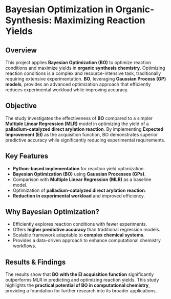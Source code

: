 # Bayesian Optimization in Organic-Synthesis: Maximizing Reaction Yields

## **Overview**
This project applies **Bayesian Optimization (BO)** to optimize reaction conditions and maximize yields in **organic synthesis chemistry**. Optimizing reaction conditions is a complex and resource-intensive task, traditionally requiring extensive experimentation. **BO**, leveraging **Gaussian Process (GP) models**, provides an advanced optimization approach that efficiently reduces experimental workload while improving accuracy.  

## **Objective**
The study investigates the effectiveness of **BO** compared to a simpler **Multiple Linear Regression (MLR)** model in optimizing the yield of a **palladium-catalyzed direct arylation reaction**. By implementing **Expected Improvement (EI)** as the acquisition function, BO demonstrates superior predictive accuracy while significantly reducing experimental requirements.  

## **Key Features**
- **Python-based implementation** for reaction yield optimization.  
- **Bayesian Optimization (BO)** using **Gaussian Processes (GPs)**.  
- Comparison with **Multiple Linear Regression (MLR)** as a baseline model.  
- Optimization of **palladium-catalyzed direct arylation reaction**.  
- **Reduction in experimental workload** and improved efficiency.  

## **Why Bayesian Optimization?**
- Efficiently explores reaction conditions with fewer experiments.  
- Offers **higher predictive accuracy** than traditional regression models.  
- Scalable framework adaptable to **complex chemical systems**.  
- Provides a data-driven approach to enhance computational chemistry workflows.  

## **Results & Findings**
The results show that **BO with the EI acquisition function** significantly outperforms MLR in predicting and optimizing reaction yields. This study highlights the **practical potential of BO in computational chemistry**, providing a foundation for further research into its broader applications.  
